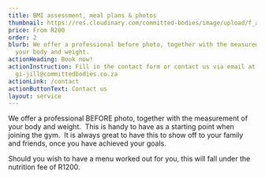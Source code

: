 ```yaml
---
title: BMI assessment, meal plans & photos
thumbnail: https://res.cloudinary.com/committed-bodies/image/upload/f_auto,q_auto/v1642508688/services/BMI-CommittedBodies-gym-benoni-scaled.png
price: From R200
order: 2
blurb: We offer a professional before photo, together with the measurement of
  your body and weight.
actionHeading: Book now!
actionInstruction: Fill in the contact form or contact us via email at
  gi-jill@committedbodies.co.za
actionLink: /contact
actionButtonText: Contact us
layout: service
---
```

We offer a professional BEFORE photo, together with the measurement of your body and weight.  This is handy to have as a starting point when joining the gym.  It is always great to have this to show off to your family and friends, once you have achieved your goals.

Should you wish to have a menu worked out for you, this will fall under the nutrition fee of R1200.